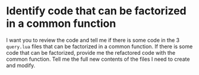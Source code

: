# Identify code that can be factorized in a common function

I want you to review the code and tell me if there is some code in the 3 `query.lua` files that can be factorized in a common function.
If there is some code that can be factorized, provide me the refactored code with the common function.
Tell me the full new contents of the files I need to create and modify.
